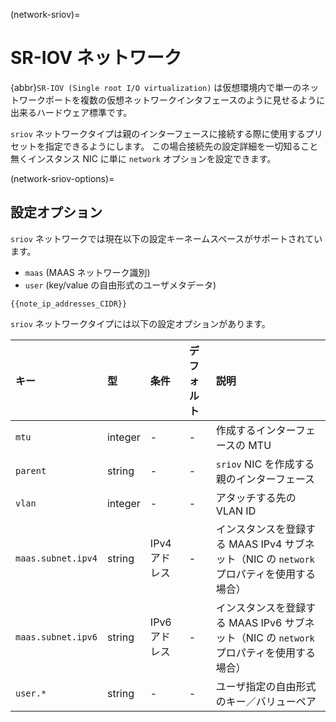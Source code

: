 (network-sriov)=
# SR-IOV ネットワーク

<!-- Include start SR-IOV intro -->
{abbr}`SR-IOV (Single root I/O virtualization)` は仮想環境内で単一のネットワークポートを複数の仮想ネットワークインタフェースのように見せるように出来るハードウェア標準です。
<!-- Include end SR-IOV intro -->

`sriov` ネットワークタイプは親のインターフェースに接続する際に使用するプリセットを指定できるようにします。
この場合接続先の設定詳細を一切知ること無くインスタンス NIC に単に `network` オプションを設定できます。

(network-sriov-options)=
## 設定オプション

`sriov` ネットワークでは現在以下の設定キーネームスペースがサポートされています。

 - `maas` (MAAS ネットワーク識別)
 - `user` (key/value の自由形式のユーザメタデータ)

```{note}
{{note_ip_addresses_CIDR}}
```

`sriov` ネットワークタイプには以下の設定オプションがあります。

キー               | 型      | 条件          | デフォルト | 説明
:--                | :--     | :--           | :--        | :--
`mtu`              | integer | -             | -          | 作成するインターフェースの MTU
`parent`           | string  | -             | -          | `sriov` NIC を作成する親のインターフェース
`vlan`             | integer | -             | -          | アタッチする先の VLAN ID
`maas.subnet.ipv4` | string  | IPv4 アドレス | -          | インスタンスを登録する MAAS IPv4 サブネット（NIC の `network` プロパティを使用する場合）
`maas.subnet.ipv6` | string  | IPv6 アドレス | -          | インスタンスを登録する MAAS IPv6 サブネット（NIC の `network` プロパティを使用する場合）
`user.*`           | string  | -             | -          | ユーザ指定の自由形式のキー／バリューペア
